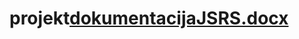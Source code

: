 # projekt[dokumentacijaJSRS.docx](https://github.com/minecraftwrld/projekt/files/8799524/dokumentacijaJSRS.docx)
